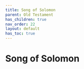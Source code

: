 ```yaml
---
title: Song of Solomon
parent: Old Testament
has_children: true
nav_order: 22
layout: default
has_toc: true
---
```


# Song of Solomon
